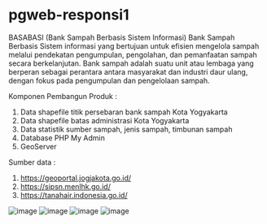 # pgweb-responsi1
BASABASI (Bank Sampah Berbasis Sistem Informasi)
Bank Sampah Berbasis Sistem informasi yang bertujuan untuk efisien mengelola sampah melalui pendekatan pengumpulan, pengolahan, dan pemanfaatan sampah secara berkelanjutan. Bank sampah adalah suatu unit atau lembaga yang berperan sebagai perantara antara masyarakat dan industri daur ulang, dengan fokus pada pengumpulan dan pengelolaan sampah.

Komponen Pembangun Produk :
1. Data shapefile titik persebaran bank sampah Kota Yogyakarta
2. Data shapefile batas administrasi Kota Yogyakarta
3. Data statistik sumber sampah, jenis sampah, timbunan sampah
4. Database PHP My Admin
5. GeoServer
   
Sumber data :
1. https://geoportal.jogjakota.go.id/
2. https://sipsn.menlhk.go.id/
3. https://tanahair.indonesia.go.id/
   
![image](https://github.com/cindywahyuu/responsi-pgweb/assets/125373710/c675daec-2f97-40d1-b2f0-17f6ce7e2e5d)
![image](https://github.com/cindywahyuu/responsi-pgweb/assets/125373710/84359532-4b84-4c6b-a105-39dd9f2bfa29)
![image](https://github.com/cindywahyuu/responsi-pgweb/assets/125373710/db07d88a-e14a-4ce6-a29a-44a9e9a57de1)
![image](https://github.com/cindywahyuu/responsi-pgweb/assets/125373710/b0d9c69c-9981-4e74-9021-713c0ff49cd4)

